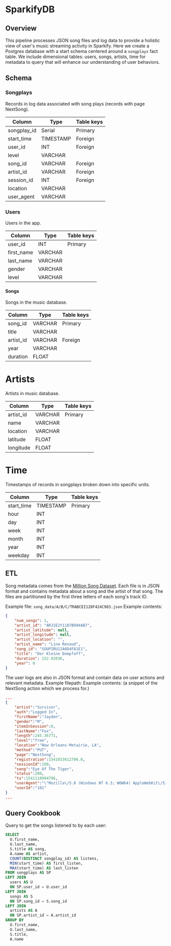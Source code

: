 # SparkifyDB

## Overview

This pipeline processes JSON song files and log data to provide a holistic view of user's music streaming activity in Sparkify. Here we create a Postgres database with a start schema centered around a `songplays` fact table. We include dimensional tables: users, songs, artists, time for metadata to query that will enhance our understanding of user behaviors.

## Schema

### Songplays

Records in log data associated with song plays (records with page NextSong).

| Column      | Type      | Table keys |
|-------------|-----------|------------|
| songplay_id | Serial    | Primary    |
| start_time  | TIMESTAMP | Foreign    |
| user_id     | INT       | Foreign    |
| level       | VARCHAR   |            |
| song_id     | VARCHAR   | Foreign    |
| artist_id   | VARCHAR   | Foreign    |
| session_id  | INT       | Foreign    |
| location    | VARCHAR   |            |
| user_agent  | VARCHAR   |            |

### Users

Users in the app.

| Column     | Type    | Table keys | 
|------------|---------|------------|
| user_id    | INT     | Primary    |
| first_name | VARCHAR |            |
| last_name  | VARCHAR |            |
| gender     | VARCHAR |            |
| level      | VARCHAR |            |

#### Songs

Songs in the music database.

| Column     | Type    | Table keys |
|------------|---------|------------|
| song_id    | VARCHAR | Primary    |
| title      | VARCHAR |            |
| artist_id  | VARCHAR | Foreign    |
| year       | VARCHAR |            |
| duration   | FLOAT   |            |         

# Artists

Artists in music database.

| Column     | Type    | Table keys |
|------------|---------|------------|
| artist_id  | VARCHAR | Primary    |
| name       | VARCHAR |            |
| location   | VARCHAR |            |
| latitude   | FLOAT   |            |
| longitude  | FLOAT   |            |

# Time

Timestamps of records in songplays broken down into specific units.

| Column     | Type      | Table keys |
|------------|-----------|------------|
| start_time | TIMESTAMP | Primary    |
| hour       | INT       |            |
| day        | INT       |            |
| week       | INT       |            |
| month      | INT       |            |
| year       | INT       |            |
| weekday    | INT       |            |

## ETL

Song metadata comes from the [Million Song Dataset](https://labrosa.ee.columbia.edu/millionsong/). Each file is in JSON format and contains metadata about a song and the artist of that song. The files are partitioned by the first three letters of each song's track ID.

Example file: `song_data/A/B/C/TRABCEI128F424C983.json`
Example contents:
```JSON
{
    "num_songs": 1,
    "artist_id": "ARJIE2Y1187B994AB7", 
    "artist_latitude": null, 
    "artist_longitude": null, 
    "artist_location": "", 
    "artist_name": "Line Renaud",
    "song_id": "SOUPIRU12A6D4FA1E1", 
    "title": "Der Kleine Dompfaff",
    "duration": 152.92036,
    "year": 0
}
```
The user logs are also in JSON format and contain data on user actions and relevant metadata.
Example filepath:
Example contents: (a snippet of the NextSong action which we process for.)
```JSON
...
{
    "artist":"Survivor",
    "auth":"Logged In",
    "firstName":"Jayden",
    "gender":"M",
    "itemInSession":0,
    "lastName":"Fox",
    "length":245.36771,
    "level":"free",
    "location":"New Orleans-Metairie, LA",
    "method":"PUT",
    "page":"NextSong",
    "registration":1541033612796.0,
    "sessionId":100,
    "song":"Eye Of The Tiger",
    "status":200,
    "ts":1541110994796,
    "userAgent":"\"Mozilla\/5.0 (Windows NT 6.3; WOW64) AppleWebKit\/537.36 (KHTML, like Gecko) Chrome\/36.0.1985.143 Safari\/537.36\"",
    "userId":"101"
}
...
```

## Query Cookbook

Query to get the songs listened to by each user:

```SQL
SELECT
  U.first_name,
  U.last_name,
  S.title AS song,
  A.name AS artist,
  COUNT(DISTINCT songplay_id) AS listens,
  MIN(start_time) AS first_listen,
  MAX(start_time) AS last_listen
FROM songplays AS SP
LEFT JOIN
  users AS U
  ON SP.user_id = U.user_id
LEFT JOIN
  songs AS S
  ON SP.song_id = S.song_id
LEFT JOIN
  artists AS A
  ON SP.artist_id = A.artist_id
GROUP BY 
  U.first_name,
  U.last_name,
  S.title,
  A.name
```

